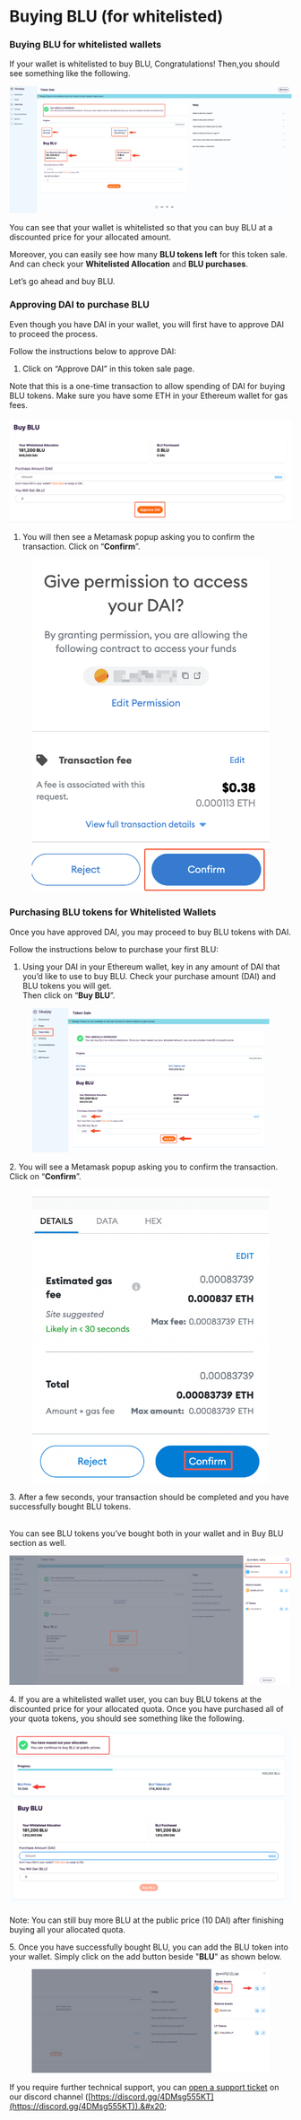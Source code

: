 # Buying BLU (for whitelisted)

### **Buying BLU for whitelisted wallets**

If your wallet is whitelisted to buy BLU, Congratulations! Then,you should see something like the following.

![](<../../.gitbook/assets/2 (1)>)

You can see that your wallet is whitelisted so that you can buy BLU at a discounted price for your allocated amount.

Moreover, you can easily see how many **BLU tokens left** for this token sale. And can check your **Whitelisted Allocation** and **BLU purchases**.

Let’s go ahead and buy BLU.

### **Approving DAI to purchase BLU**

Even though you have DAI in your wallet, you will first have to approve DAI to proceed the process.

Follow the instructions below to approve DAI:

1. Click on “Approve DAI” in this token sale page.

Note that this is a one-time transaction to allow spending of DAI for buying BLU tokens. Make sure you have some ETH in your Ethereum wallet for gas fees.

![](../../.gitbook/assets/3)

1. You will then see a Metamask popup asking you to confirm the transaction. Click on “**Confirm**”.

<figure><img src="../../.gitbook/assets/toupdate1.png" alt=""><figcaption></figcaption></figure>

### **Purchasing BLU tokens for Whitelisted Wallets**

Once you have approved DAI, you may proceed to buy BLU tokens with DAI.

Follow the instructions below to purchase your first BLU:

1. Using your DAI in your Ethereum wallet, key in any amount of DAI that you’d like to use to buy BLU. Check your purchase amount (DAI) and BLU tokens you will get. \
   Then click on “**Buy BLU**”.

<figure><img src="../../.gitbook/assets/toupdate2.png" alt=""><figcaption></figcaption></figure>

2\. You will see a Metamask popup asking you to confirm the transaction. Click on “**Confirm**”.

<figure><img src="../../.gitbook/assets/toupdate3 (1).png" alt=""><figcaption></figcaption></figure>

&#x20;3\.  After a few seconds, your transaction should be completed and you have successfully bought BLU tokens.

\
You can see BLU tokens you’ve bought both in your wallet and in Buy BLU section as well.

![](../../.gitbook/assets/7)

4\. If you are a whitelisted wallet user, you can buy BLU tokens at the discounted price for your allocated quota. Once you have purchased all of your quota tokens, you should see something like the following.

![](../../.gitbook/assets/8)

Note: You can still buy more BLU at the public price (10 DAI) after finishing buying all your allocated quota.

5\. Once you have successfully bought BLU, you can add the BLU token into your wallet. Simply click on the add button beside "**BLU**" as shown below.

<figure><img src="../../.gitbook/assets/SCR-20221026-g2a.png" alt=""><figcaption></figcaption></figure>

If you require further technical support, you can [open a support ticket](../testnet-user-guides/opening-support-ticket-on-discord.md) on our discord channel ([https://discord.gg/4DMsg555KT](https://discord.gg/4DMsg555KT)).&#x20;
